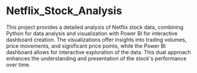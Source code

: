 # Netflix_Stock_Analysis
This project provides a detailed analysis of Netflix stock data, combining Python for data analysis and visualization with Power BI for interactive dashboard creation. The visualizations offer insights into trading volumes, price movements, and significant price points, while the Power BI dashboard allows for interactive exploration of the data. This dual approach enhances the understanding and presentation of the stock's performance over time.
